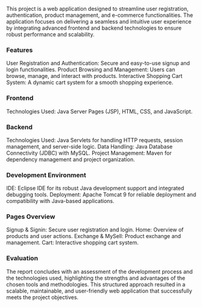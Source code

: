 This project is a web application designed to streamline user registration, authentication, product management, and e-commerce functionalities. The application focuses on delivering a seamless and intuitive user experience by integrating advanced frontend and backend technologies to ensure robust performance and scalability.

### Features
User Registration and Authentication: Secure and easy-to-use signup and login functionalities.
Product Browsing and Management: Users can browse, manage, and interact with products.
Interactive Shopping Cart System: A dynamic cart system for a smooth shopping experience.

### Frontend
Technologies Used: Java Server Pages (JSP), HTML, CSS, and JavaScript.

### Backend
Technologies Used: Java Servlets for handling HTTP requests, session management, and server-side logic.
Data Handling: Java Database Connectivity (JDBC) with MySQL.
Project Management: Maven for dependency management and project organization.

### Development Environment
IDE: Eclipse IDE for its robust Java development support and integrated debugging tools.
Deployment: Apache Tomcat 9 for reliable deployment and compatibility with Java-based applications.
### Pages Overview
Signup & Signin: Secure user registration and login.
Home: Overview of products and user actions.
Exchange & MySell: Product exchange and management.
Cart: Interactive shopping cart system.

### Evaluation
The report concludes with an assessment of the development process and the technologies used, highlighting the strengths and advantages of the chosen tools and methodologies. This structured approach resulted in a scalable, maintainable, and user-friendly web application that successfully meets the project objectives.
